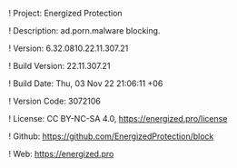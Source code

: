 ! Project: Energized Protection

! Description: ad.porn.malware blocking.

! Version: 6.32.0810.22.11.307.21

! Build Version: 22.11.307.21

! Build Date: Thu, 03 Nov 22 21:06:11 +06

! Version Code: 3072106

! License: CC BY-NC-SA 4.0, https://energized.pro/license

! Github: https://github.com/EnergizedProtection/block

! Web: https://energized.pro
